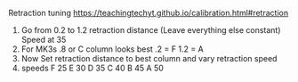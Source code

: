 


Retraction tuning https://teachingtechyt.github.io/calibration.html#retraction

1. Go from 0.2 to 1.2 retraction distance (Leave everything else constant) Speed at 35
2. For MK3s .8 or C column looks best .2 = F 1.2 = A
3. Now Set retraction distance to best column and vary retraction speed
4. speeds F 25 E 30 D 35 C 40 B 45 A 50
<!--stackedit_data:
eyJoaXN0b3J5IjpbMTkyNDgyMDU0MiwxMjQ2OTI1MDE5XX0=
-->